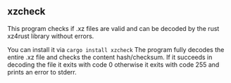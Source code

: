 ## xzcheck
This program checks if .xz files are valid and can be decoded by the rust xz4rust library without errors.

You can install it via `cargo install xzcheck`
The program fully decodes the entire .xz file and checks the content hash/checksum.
If it succeeds in decoding the file it exits with code 0 otherwise it exits with code 255 and
prints an error to stderr.